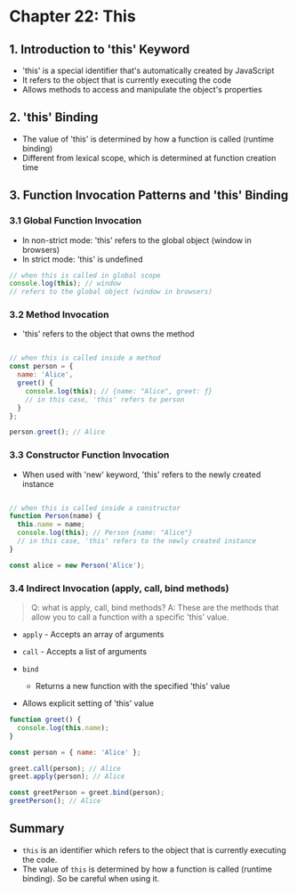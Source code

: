 # Chapter 22: This

## 1. Introduction to 'this' Keyword

- 'this' is a special identifier that's automatically created by JavaScript
- It refers to the object that is currently executing the code
- Allows methods to access and manipulate the object's properties

## 2. 'this' Binding

- The value of 'this' is determined by how a function is called (runtime binding)
- Different from lexical scope, which is determined at function creation time

## 3. Function Invocation Patterns and 'this' Binding

### 3.1 Global Function Invocation

- In non-strict mode: 'this' refers to the global object (window in browsers)
- In strict mode: 'this' is undefined

```javascript
// when this is called in global scope
console.log(this); // window
// refers to the global object (window in browsers)
```

### 3.2 Method Invocation

- 'this' refers to the object that owns the method

```javascript

// when this is called inside a method
const person = {
  name: 'Alice',
  greet() {
    console.log(this); // {name: "Alice", greet: ƒ}
    // in this case, 'this' refers to person
  }
};

person.greet(); // Alice
```

### 3.3 Constructor Function Invocation

- When used with 'new' keyword, 'this' refers to the newly created instance

```javascript

// when this is called inside a constructor
function Person(name) {
  this.name = name;
  console.log(this); // Person {name: "Alice"}
  // in this case, 'this' refers to the newly created instance
}

const alice = new Person('Alice');

```

### 3.4 Indirect Invocation (apply, call, bind methods)

> Q: what is apply, call, bind methods?
> A: These are the methods that allow you to call a function with a specific 'this' value.

- `apply` - Accepts an array of arguments
- `call` - Accepts a list of arguments
- `bind`
  - Returns a new function with the specified 'this' value

- Allows explicit setting of 'this' value

```javascript
function greet() {
  console.log(this.name);
}

const person = { name: 'Alice' };

greet.call(person); // Alice
greet.apply(person); // Alice

const greetPerson = greet.bind(person);
greetPerson(); // Alice
```

## Summary

- `this` is an identifier which refers to the object that is currently executing the code.
- The value of `this` is determined by how a function is called (runtime binding). So be careful when using it.
